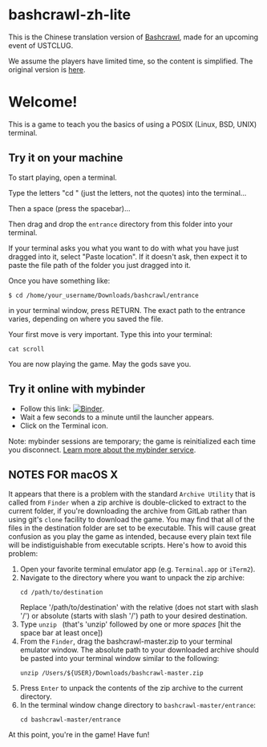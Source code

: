 # bashcrawl-zh-lite

This is the Chinese translation version of [Bashcrawl](https://gitlab.com/slackermedia/bashcrawl), made for an upcoming event of USTCLUG.

We assume the players have limited time, so the content is simplified. The original version is [here](https://gitlab.com/slackermedia/bashcrawl).

# Welcome!

This is a game to teach you the basics of using a POSIX (Linux, BSD, UNIX) terminal.

## Try it on your machine

To start playing, open a terminal.

Type the letters "cd " (just the letters, not the quotes) into the terminal...

Then a space (press the spacebar)...

Then drag and drop the ``entrance`` directory from this folder into your terminal.

If your terminal asks you what you want to do with what you have just dragged into it, select "Paste location".
If it doesn't ask, then expect it to paste the file path of the folder you just dragged into it.

Once you have something like:

```
$ cd /home/your_username/Downloads/bashcrawl/entrance
```

in your terminal window, press RETURN.
The exact path to the entrance varies, depending on where you saved the file.

Your first move is very important.
Type this into your terminal:

```
cat scroll
```

You are now playing the game.
May the gods save you.

## Try it online with mybinder

- Follow this link: [![Binder](https://mybinder.org/badge_logo.svg)](https://mybinder.org/v2/gl/nthiery%2Fbashcrawl/HEAD).
- Wait a few seconds to a minute until the launcher appears.
- Click on the Terminal icon.

Note: mybinder sessions are temporary; the game is reinitialized each
time you disconnect.
[Learn more about the mybinder service](https://mybinder.readthedocs.io/en/latest/).

## NOTES FOR macOS X

It appears that there is a problem with the standard `Archive Utility` that is called from `Finder` when a zip archive is double-clicked to extract to the current folder, if you're downloading the archive from GitLab rather than using git's `clone` facility to download the game.  You may find that all of the files in the destination folder are set to be executable.  This will cause great confusion as you play the game as intended, because every plain text file will be indistiguishable from executable scripts.  Here's how to avoid this problem:

1.  Open your favorite terminal emulator app (e.g. `Terminal.app` or `iTerm2`).
1.  Navigate to the directory where you want to unpack the zip archive:
    ```
    cd /path/to/destination
    ```
    Replace '/path/to/destination' with the relative (does not start with slash '/') or absolute (starts with slash '/') path to your desired destination.
1.  Type `unzip ` (that's 'unzip' followed by one or more *spaces* [hit the space bar at least once])
1.  From the `Finder`, drag the bashcrawl-master.zip to your terminal emulator window.  The absolute path to your downloaded archive should be pasted into your terminal window similar to the following:
    ```
    unzip /Users/${USER}/Downloads/bashcrawl-master.zip
    ```
1.  Press `Enter` to unpack the contents of the zip archive to the current directory.
1.  In the terminal window change directory to `bashcrawl-master/entrance`:
    ```
    cd bashcrawl-master/entrance
    ```

At this point, you're in the game!  Have fun!
